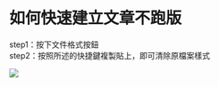# 如何快速建立文章不跑版

step1：按下文件格式按鈕  
step2：按照所述的快捷鍵複製貼上，即可清除原檔案樣式  

![](/_image/qa/ckeditor-controlV.png)  
